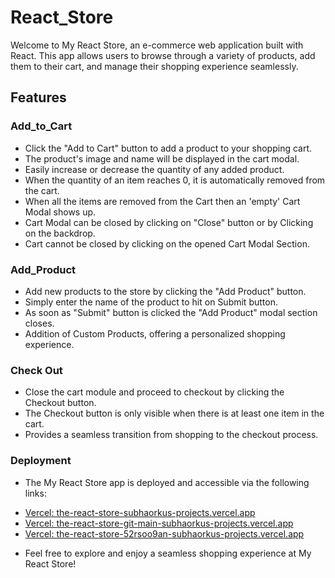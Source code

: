 # React_Store
Welcome to My React Store, an e-commerce web application built with React. This app allows users to browse through a variety of products, add them to their cart, and manage their shopping experience seamlessly.

## Features
### Add_to_Cart
* Click the "Add to Cart" button to add a product to your shopping cart.
* The product's image and name will be displayed in the cart modal.
* Easily increase or decrease the quantity of any added product.
* When the quantity of an item reaches 0, it is automatically removed from the cart.
* When all the items are removed from the Cart then an 'empty' Cart Modal shows up.
* Cart Modal can be closed by clicking on "Close" button or by Clicking on the backdrop.
* Cart cannot be closed by clicking on the opened Cart Modal Section.
### Add_Product
* Add new products to the store by clicking the "Add Product" button.
* Simply enter the name of the product to hit on Submit button.
* As soon as "Submit" button is clicked the "Add Product" modal section closes.
* Addition of Custom Products, offering a personalized shopping experience.
### Check Out
* Close the cart module and proceed to checkout by clicking the Checkout button.
* The Checkout button is only visible when there is at least one item in the cart.
* Provides a seamless transition from shopping to the checkout process.
### Deployment
* The My React Store app is deployed and accessible via the following links:

- [Vercel: the-react-store-subhaorkus-projects.vercel.app](https://the-react-store-subhaorkus-projects.vercel.app)
- [Vercel: the-react-store-git-main-subhaorkus-projects.vercel.app](https://the-react-store-git-main-subhaorkus-projects.vercel.app)
- [Vercel: the-react-store-52rsoo9an-subhaorkus-projects.vercel.app](https://the-react-store-52rsoo9an-subhaorkus-projects.vercel.app)

* Feel free to explore and enjoy a seamless shopping experience at My React Store!

